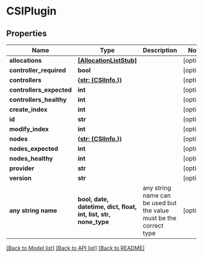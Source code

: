 # CSIPlugin


## Properties
Name | Type | Description | Notes
------------ | ------------- | ------------- | -------------
**allocations** | [**[AllocationListStub]**](AllocationListStub.md) |  | [optional] 
**controller_required** | **bool** |  | [optional] 
**controllers** | [**{str: (CSIInfo,)}**](CSIInfo.md) |  | [optional] 
**controllers_expected** | **int** |  | [optional] 
**controllers_healthy** | **int** |  | [optional] 
**create_index** | **int** |  | [optional] 
**id** | **str** |  | [optional] 
**modify_index** | **int** |  | [optional] 
**nodes** | [**{str: (CSIInfo,)}**](CSIInfo.md) |  | [optional] 
**nodes_expected** | **int** |  | [optional] 
**nodes_healthy** | **int** |  | [optional] 
**provider** | **str** |  | [optional] 
**version** | **str** |  | [optional] 
**any string name** | **bool, date, datetime, dict, float, int, list, str, none_type** | any string name can be used but the value must be the correct type | [optional]

[[Back to Model list]](../README.md#documentation-for-models) [[Back to API list]](../README.md#documentation-for-api-endpoints) [[Back to README]](../README.md)


